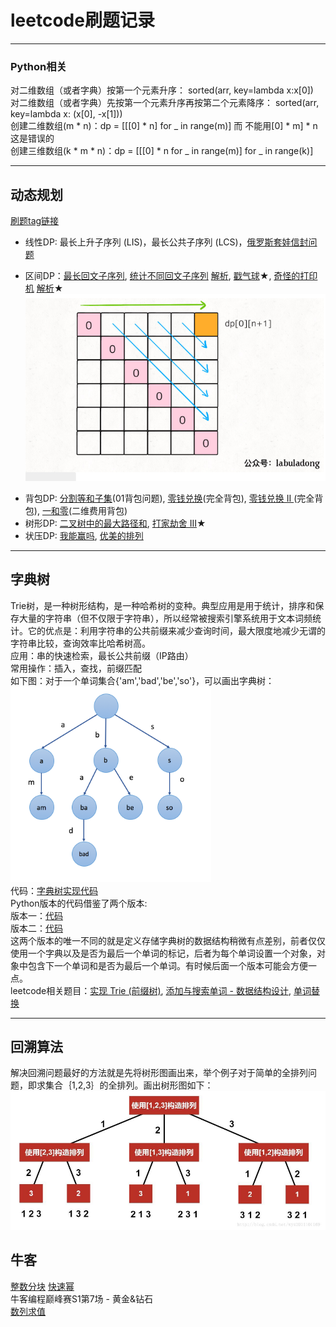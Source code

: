 # leetcode刷题记录
***  
### Python相关  
对二维数组（或者字典）按第一个元素升序： sorted(arr, key=lambda x:x[0])  
对二维数组（或者字典）先按第一个元素升序再按第二个元素降序： sorted(arr, key=lambda x: (x[0], -x[1]))  
创建二维数组(m * n)：dp = [[[0] * n] for _ in range(m)] 而 不能用[0] * m] * n这是错误的  
创建三维数组(k * m * n)：dp = [[[0] * n for _ in range(m)] for _ in range(k)]   

***  
## 动态规划  
[刷题tag链接](https://zhuanlan.zhihu.com/p/126546914?utm_source=wechat_session&utm_medium=social&utm_oi=27134168924160%E3%80%82)  
* 线性DP: 最长上升子序列 (LIS)，最长公共子序列 (LCS)，[俄罗斯套娃信封问题](https://leetcode-cn.com/problems/russian-doll-envelopes/)
- 区间DP：[最长回文子序列](https://leetcode-cn.com/problems/longest-palindromic-subsequence/), [统计不同回文子序列](https://leetcode-cn.com/problems/count-different-palindromic-subsequences/) [解析](https://blog.csdn.net/heshiliqiu/article/details/105968340), [戳气球](https://leetcode-cn.com/problems/burst-balloons/)★, [奇怪的打印机](https://leetcode-cn.com/problems/strange-printer/) [解析](https://www.cnblogs.com/grandyang/p/8319913.html)★
![区间DP的求解过程](images/区间dp.png)  
* 背包DP: [分割等和子集](https://leetcode-cn.com/problems/partition-equal-subset-sum/)(01背包问题), [零钱兑换](https://leetcode-cn.com/problems/coin-change/)(完全背包), [零钱兑换 II
](https://leetcode-cn.com/problems/coin-change-2/)(完全背包), [一和零](https://leetcode-cn.com/problems/ones-and-zeroes/)(二维费用背包)  
* 树形DP: [二叉树中的最大路径和](https://leetcode-cn.com/problems/binary-tree-maximum-path-sum/), [打家劫舍 III](https://leetcode-cn.com/problems/house-robber-iii/)★  
* 状压DP: [我能赢吗](https://leetcode-cn.com/problems/can-i-win/), [优美的排列](https://leetcode-cn.com/problems/beautiful-arrangement/)  
***  
## 字典树
Trie树，是一种树形结构，是一种哈希树的变种。典型应用是用于统计，排序和保存大量的字符串（但不仅限于字符串），所以经常被搜索引擎系统用于文本词频统计。它的优点是：利用字符串的公共前缀来减少查询时间，最大限度地减少无谓的字符串比较，查询效率比哈希树高。    
应用：串的快速检索，最长公共前缀（IP路由）    
常用操作：插入，查找，前缀匹配  
如下图：对于一个单词集合{'am','bad','be','so'}，可以画出字典树：  
![字典树](images/字典树.png)  
代码：[字典树实现代码](字典树(Trie)/实现字典树.py)  
Python版本的代码借鉴了两个版本:  
版本一：[代码](https://github.com/BlossomingL/leetcode/blob/master/%E5%AD%97%E5%85%B8%E6%A0%91(Trie)/%E5%AE%9E%E7%8E%B0%20Trie%20(%E5%89%8D%E7%BC%80%E6%A0%91)%E7%89%88%E6%9C%AC1.py)  
版本二：[代码](https://github.com/BlossomingL/leetcode/blob/master/%E5%AD%97%E5%85%B8%E6%A0%91(Trie)/%E5%AE%9E%E7%8E%B0%20Trie%20(%E5%89%8D%E7%BC%80%E6%A0%91)%E7%89%88%E6%9C%AC2.py)  
这两个版本的唯一不同的就是定义存储字典树的数据结构稍微有点差别，前者仅仅使用一个字典以及是否为最后一个单词的标记，后者为每个单词设置一个对象，对象中包含下一个单词和是否为最后一个单词。有时候后面一个版本可能会方便一点。  
leetcode相关题目：[实现 Trie (前缀树)](https://leetcode-cn.com/problems/implement-trie-prefix-tree/), [添加与搜索单词 - 数据结构设计](https://leetcode-cn.com/problems/add-and-search-word-data-structure-design/), [单词替换](https://leetcode-cn.com/problems/replace-words/)

***
## 回溯算法

解决回溯问题最好的方法就是先将树形图画出来，举个例子对于简单的全排列问题，即求集合｛1,2,3｝的全排列。画出树形图如下：
![全排列](images/全排列.png)  

## 牛客  
[整数分块](https://blog.csdn.net/duanghaha/article/details/82863766) [快速幂](https://github.com/BlossomingL/leetcode/blob/master/%E7%89%9B%E5%AE%A2/%E5%BF%AB%E9%80%9F%E5%B9%82.py)  
牛客编程巅峰赛S1第7场 - 黄金&钻石  
[数列求值](https://ac.nowcoder.com/acm/contest/6631/C)
